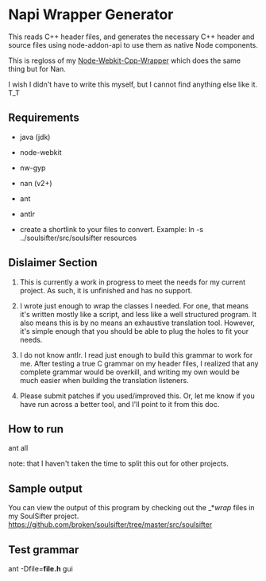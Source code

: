 Napi Wrapper Generator
======================

This reads C++ header files, and generates the necessary C++ header and source files using node-addon-api to use them as native Node components.

This is regloss of my [Node-Webkit-Cpp-Wrapper](https://github.com/broken/node-webkit-cpp-wrapper) which does the same thing but for Nan.

I wish I didn't have to write this myself, but I cannot find anything else like it. T_T


Requirements
------------
* java (jdk)
* node-webkit
* nw-gyp
* nan (v2+)
* ant
* antlr

* create a shortlink to your files to convert. Example: ln -s ../soulsifter/src/soulsifter resources


Dislaimer Section
-----------------
1. This is currently a work in progress to meet the needs for my current project. As such, it is unfinished and has no support.

2. I wrote just enough to wrap the classes I needed. For one, that means it's written mostly like a script, and less like a well structured program.  It also means this is by no means an exhaustive translation tool. However, it's simple enough that you should be able to plug the holes to fit your needs.

3. I do not know antlr. I read just enough to build this grammar to work for me. After testing a true C grammar on my header files, I realized that any complete grammar would be overkill, and writing my own would be much easier when building the translation listeners.

4. Please submit patches if you used/improved this. Or, let me know if you have run across a better tool, and I'll point to it from this doc.


How to run
----------
ant all

  note: that I haven't taken the time to split this out for other projects.


Sample output
-------------
You can view the output of this program by checking out the _*_wrap_ files in my SoulSifter project.
https://github.com/broken/soulsifter/tree/master/src/soulsifter


Test grammar
------------
ant -Dfile=__file.h__ gui
